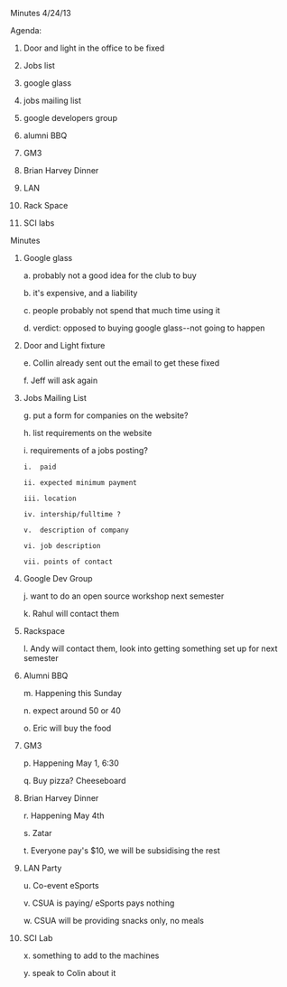 Minutes 4/24/13

Agenda:

1.  Door and light in the office to be fixed

2.  Jobs list

3.  google glass

4.  jobs mailing list

5.  google developers group

6.  alumni BBQ

7.  GM3

8.  Brian Harvey Dinner

9.  LAN

10. Rack Space

11. SCI labs

Minutes

1.  Google glass

    a.  probably not a good idea for the club to buy

    b.  it's expensive, and a liability

    c.  people probably not spend that much time using it

    d.  verdict: opposed to buying google glass\--not going to happen

2.  Door and Light fixture

    e.  Collin already sent out the email to get these fixed

    f.  Jeff will ask again

3.  Jobs Mailing List

    g.  put a form for companies on the website?

    h.  list requirements on the website

    i.  requirements of a jobs posting?

        i.  paid

        ii. expected minimum payment

        iii. location

        iv. intership/fulltime ?

        v.  description of company

        vi. job description

        vii. points of contact

4.  Google Dev Group

    j.  want to do an open source workshop next semester

    k.  Rahul will contact them

5.  Rackspace

    l.  Andy will contact them, look into getting something set up for
        next semester

6.  Alumni BBQ

    m.  Happening this Sunday

    n.  expect around 50 or 40

    o.  Eric will buy the food

7.  GM3

    p.  Happening May 1, 6:30

    q.  Buy pizza? Cheeseboard

8.  Brian Harvey Dinner

    r.  Happening May 4th

    s.  Zatar

    t.  Everyone pay's \$10, we will be subsidising the rest

9.  LAN Party

    u.  Co-event eSports

    v.  CSUA is paying/ eSports pays nothing

    w.  CSUA will be providing snacks only, no meals

10. SCI Lab

    x.  something to add to the machines

    y.  speak to Colin about it

